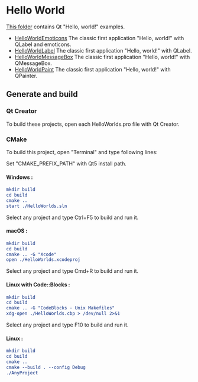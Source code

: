 # Hello World

[This folder](.) contains Qt "Hello, world!" examples.

* [HelloWorldEmoticons](HelloWorldEmoticons) The classic first application "Hello, world!" with QLabel and emoticons.
* [HelloWorldLabel](HelloWorldLabel) The classic first application "Hello, world!" with QLabel.
* [HelloWorldMessageBox](HelloWorldMessageBox) The classic first application "Hello, world!" with QMessageBox.
* [HelloWorldPaint](HelloWorldPaint) The classic first application "Hello, world!" with QPainter.

## Generate and build

### Qt Creator

To build these projects, open each HelloWorlds.pro file with Qt Creator.

### CMake

To build this project, open "Terminal" and type following lines:

Set "CMAKE_PREFIX_PATH" with Qt5 install path.

#### Windows :

``` cmake
mkdir build
cd build
cmake ..
start ./HelloWorlds.sln
```

Select any project and type Ctrl+F5 to build and run it.

#### macOS :

``` cmake
mkdir build
cd build
cmake .. -G "Xcode"
open ./HelloWorlds.xcodeproj
```

Select any project and type Cmd+R to build and run it.

#### Linux with Code::Blocks :

``` cmake
mkdir build
cd build
cmake .. -G "CodeBlocks - Unix Makefiles"
xdg-open ./HelloWorlds.cbp > /dev/null 2>&1
```

Select any project and type F10 to build and run it.

#### Linux :

``` cmake
mkdir build
cd build
cmake .. 
cmake --build . --config Debug
./AnyProject
```
